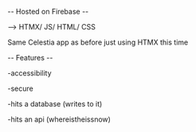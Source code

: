 -- Hosted on Firebase --

--> HTMX/ JS/ HTML/ CSS

Same Celestia app as before just using HTMX this time

-- Features --

-accessibility

-secure

-hits a database (writes to it)

-hits an api (whereistheissnow)
